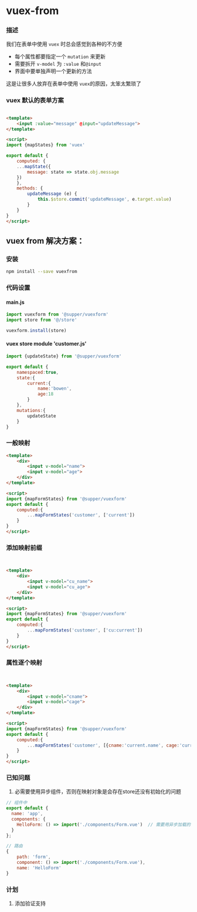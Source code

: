# vuex-from

### 描述
我们在表单中使用 `vuex` 时总会感觉到各种的不方便
* 每个属性都要指定一个 `mutation` 来更新
* 需要拆开 `v-model` 为 `:value` 和`@input`
* 界面中要单独声明一个更新的方法

这是让很多人放弃在表单中使用 `vuex`的原因，太笨太繁琐了

### vuex 默认的表单方案

```html

<template>
    <input :value="message" @input="updateMessage">
</template>

<script>
import {mapStates} from 'vuex'

export default {
    computed: {
    ...mapState({
        message: state => state.obj.message
    })
    },
    methods: {
        updateMessage (e) {
            this.$store.commit('updateMessage', e.target.value)
        }
    }
}
</script>
```

## vuex from 解决方案：

### 安装

```sh
npm install --save vuexfrom
```

### 代码设置

#### main.js

```js
import vuexform from '@supper/vuexform'
import store from '@/store'

vuexform.install(store)
```

#### vuex store module 'customer.js'

```js
import {updateState} from '@supper/vuexform'

export default {
    namespaced:true,
    state:{
        current:{
            name:'bowen',
            age:18
        }
    },
    mutations:{
        updateState
    }
}
```

###  一般映射

```html
<template>
    <div>
        <input v-model="name">
        <input v-model="age">
    </div>
</template>

<script>
import {mapFormStates} from '@supper/vuexform'
export default {
    computed:{
        ...mapFormStates('customer', ['current'])        
    }
}
</script>
```

### 添加映射前缀

```html


<template>
    <div>
        <input v-model="cu_name">
        <input v-model="cu_age">
    </div>
</template>

<script>
import {mapFormStates} from '@supper/vuexform'
export default {
    computed:{
        ...mapFormStates('customer', ['cu:current'])
    }
}
</script>
```



###  属性逐个映射

```html


<template>
    <div>
        <input v-model="cname">
        <input v-model="cage">
    </div>
</template>

<script>
import {mapFormStates} from '@supper/vuexform'
export default {
    computed:{
        ...mapFormStates('customer', [{cname:'current.name', cage:'current.age'}])
    }
}
</script>
```

### 已知问题

1. 必需要使用异步组件，否则在映射对象是会存在store还没有初始化的问题

```js
// 组件中
export default {
  name: 'app',
  components: {
    HelloForm: () => import('./components/Form.vue')  // 需要用异步加载的组件，包括在 vue-router 时
  }
};

// 路由
{
    path: 'form',
    component: () => import('./components/Form.vue'),
    name: 'HelloForm'
}
```


### 计划

1. 添加验证支持